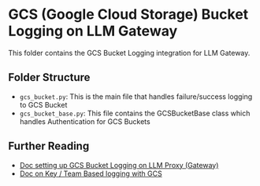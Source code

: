 # GCS (Google Cloud Storage) Bucket Logging on LLM Gateway 

This folder contains the GCS Bucket Logging integration for LLM Gateway. 

## Folder Structure 

- `gcs_bucket.py`: This is the main file that handles failure/success logging to GCS Bucket
- `gcs_bucket_base.py`: This file contains the GCSBucketBase class which handles Authentication for GCS Buckets

## Further Reading
- [Doc setting up GCS Bucket Logging on LLM Proxy (Gateway)](https://docs.hanzo.ai/docs/proxy/bucket)
- [Doc on Key / Team Based logging with GCS](https://docs.hanzo.ai/docs/proxy/team_logging)